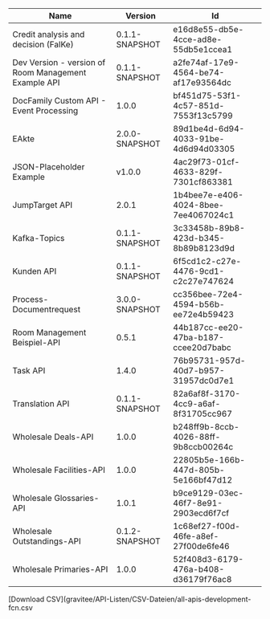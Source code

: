 | Name  | Version    | Id   |
|-----------|-----|----|
| Credit analysis and decision (FalKe) | 0.1.1-SNAPSHOT | e16d8e55-db5e-4cce-ad8e-55db5e1ccea1 |
| Dev Version - version of Room Management Example API | 0.1.1-SNAPSHOT | a2fe74af-17e9-4564-be74-af17e93564dc |
| DocFamily Custom API - Event Processing | 1.0.0 | bf451d75-53f1-4c57-851d-7553f13c5799 |
| EAkte | 2.0.0-SNAPSHOT | 89d1be4d-6d94-4033-91be-4d6d94d03305 |
| JSON-Placeholder Example | v1.0.0 | 4ac29f73-01cf-4633-829f-7301cf863381 |
| JumpTarget API | 2.0.1 | 1b4bee7e-e406-4024-8bee-7ee4067024c1 |
| Kafka-Topics | 0.1.1-SNAPSHOT | 3c33458b-89b8-423d-b345-8b89b8123d9d |
| Kunden API | 0.1.1-SNAPSHOT | 6f5cd1c2-c27e-4476-9cd1-c2c27e747624 |
| Process-Documentrequest | 3.0.0-SNAPSHOT | cc356bee-72e4-4594-b56b-ee72e4b59423 |
| Room Management Beispiel-API | 0.5.1 | 44b187cc-ee20-47ba-b187-ccee20d7babc |
| Task API | 1.4.0 | 76b95731-957d-40d7-b957-31957dc0d7e1 |
| Translation API | 0.1.1-SNAPSHOT | 82a6af8f-3170-4cc9-a6af-8f31705cc967 |
| Wholesale Deals-API | 1.0.0 | b248ff9b-8ccb-4026-88ff-9b8ccb00264c |
| Wholesale Facilities-API | 1.0.0 | 22805b5e-166b-447d-805b-5e166bf47d12 |
| Wholesale Glossaries-API | 1.0.1 | b9ce9129-03ec-46f7-8e91-2903ecd6f7cf |
| Wholesale Outstandings-API | 0.1.2-SNAPSHOT | 1c68ef27-f00d-46fe-a8ef-27f00de6fe46 |
| Wholesale Primaries-API | 1.0.0 | 52f408d3-6179-476a-b408-d36179f76ac8 |

[Download CSV](gravitee/API-Listen/CSV-Dateien/all-apis-development-fcn.csv